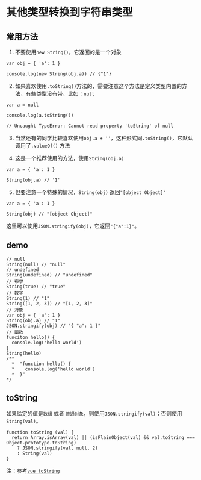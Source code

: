 # 其他类型转换到字符串类型

## 常用方法

1. 不要使用` new String() `，它返回的是一个对象

```
var obj = { 'a': 1 }

console.log(new String(obj.a)) // {"1"}
```

2. 如果喜欢使用` .toString() `方法的，需要注意这个方法是定义类型内置的方法，有些类型没有带，比如：` null `

```
var a = null

console.log(a.toString())

// Uncaught TypeError: Cannot read property 'toString' of null
```

3. 当然还有的同学比较喜欢使用` obj.a + '' `，这种形式同` .toString() `，它默认调用了` .valueOf() ` 方法

4. 这是一个推荐使用的方法，使用` String(obj.a) `

```
var a = { 'a': 1 }

String(obj.a) // '1'
```

5. 但要注意一个特殊的情况，` String(obj) ` 返回` "[object Object]" `

```
var a = { 'a': 1 }

String(obj) // "[object Object]"
```

这里可以使用` JSON.stringify(obj) `，它返回` "{"a":1}" `。


## demo

```
// null
String(null) // "null"
// undefined
String(undefined) // "undefined"
// 布尔
String(true) // "true"
// 数字
String(1) // "1"
String([1, 2, 3]) // "[1, 2, 3]"
// 对象
var obj = { 'a': 1 }
String(obj.a) // "1"
JSON.stringify(obj) // "{ "a": 1 }"
// 函数
funciton hello() {
  console.log('hello world')
}
String(hello)
/**
  *  "function hello() {
  *    console.log('hello world')
  *  }"
*/
```

## toString

如果给定的值是` 数组 ` 或者 `普通对象`，则使用`JSON.stringify(val)`；否则使用` String(val) `。

```
function toString (val) {
  return Array.isArray(val) || (isPlainObject(val) && val.toString === Object.prototype.toString)
    ? JSON.stringify(val, null, 2)
    : String(val)
}
```

注：参考[` vue toString `](https://github.com/vuejs/vue/blob/dev/src/shared/util.js#L85)
